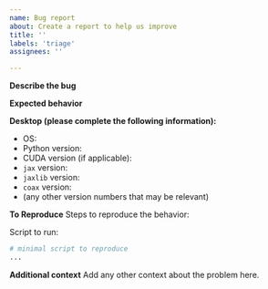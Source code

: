 ```yaml
---
name: Bug report
about: Create a report to help us improve
title: ''
labels: 'triage'
assignees: ''

---
```


**Describe the bug**
<!-- A clear and concise description of what the bug is. -->

**Expected behavior**
<!-- A clear and concise description of what you expected to happen. -->

**Desktop (please complete the following information):**
 - OS: <!-- e.g. ubuntu 20.04, macos 10.14, ... -->
 - Python version: <!-- e.g. 3.8.2 -->
 - CUDA version (if applicable): <!-- e.g. nocuda, cuda102, cuda110, ... -->
 - `jax` version: <!-- e.g. 0.1.72 -->
 - `jaxlib` version: <!-- e.g. 0.1.51 -->
 - `coax` version: <!-- e.g. 0.1.2 -->
 - (any other version numbers that may be relevant)

**To Reproduce**
Steps to reproduce the behavior:


Script to run:
```python
# minimal script to reproduce
...
```

**Additional context**
Add any other context about the problem here.
